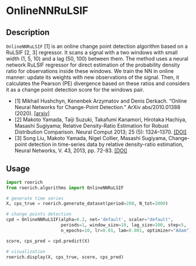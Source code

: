 # OnlineNNRuLSIF

## Description

`OnlineNNRuLSIF` [1] is an online change point detection algorithm based on a RuLSIF [2, 3] regressor. It scans a signal with a two windows with small width (1, 5, 10) and a lag (50, 100) between them. The method uses a neural network RuLSIF regressor for direct estimation of the probability density ratio for observations inside these windows. We train the NN in online manner: update its weights with new observations of the signal. Then, it calculates the Pearson (PE) divergence based on these ratios and considers it as a change point detection score for the windows pair.


- [1] Mikhail Hushchyn, Kenenbek Arzymatov and Denis Derkach. “Online Neural Networks for Change-Point Detection.” ArXiv abs/2010.01388 (2020). [[arxiv]](https://doi.org/10.48550/arXiv.2010.01388)
- [2] Makoto Yamada, Taiji Suzuki, Takafumi Kanamori, Hirotaka Hachiya, Masashi Sugiyama; Relative Density-Ratio Estimation for Robust Distribution Comparison. Neural Comput 2013; 25 (5): 1324–1370. [[DOI]](https://doi.org/10.1162/NECO_a_00442)
- [3] Song Liu, Makoto Yamada, Nigel Collier, Masashi Sugiyama, Change-point detection in time-series data by relative density-ratio estimation, Neural Networks, V. 43, 2013, pp. 72-83.
[[DOI]](https://doi.org/10.1016/j.neunet.2013.01.012)

## Usage

```python
import roerich
from roerich.algorithms import OnlineNNRuLSIF

# generate time series
X, cps_true = roerich.generate_dataset(period=200, N_tot=2000)

# change points detection
cpd = OnlineNNRuLSIF(alpha=0.2, net='default', scaler="default",
                     periods=1, window_size=10, lag_size=100, step=5,
                     n_epochs=10, lr=0.01, lam=0.001, optimizer="Adam")

score, cps_pred = cpd.predict(X)

# visualization
roerich.display(X, cps_true, score, cps_pred)
```
